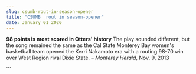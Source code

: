 ```yaml
---
slug: csumb-rout-in-season-opener
title: "CSUMB  rout in season-opener"
date: January 01 2020
---
```


 
<p>
  <strong>98 points is most scored in Otters' history</strong> The play sounded
  different, but the song remained the same as the Cal State Monterey Bay
  women's basketball team opened the Kerri Nakamoto era with a routing 98-70 win
  over West Region rival Dixie State. – <em>Monterey Herald</em>, Nov. 9, 2013
</p>
```
